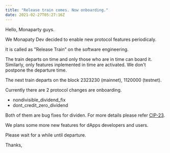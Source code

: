 ```yaml
---
title: "Release train comes. Now onboarding."
date: 2021-02-27T05:27:16Z
---
```


Hello, Monaparty guys.

We Monapaty Dev decided to enable new protocol features periodicaly.

It is called as "Release Train" on the software engineering.

The train departs on time and only those who are in time can board it.
Similarly, only features inplemented in time are activated.
We don't postpone the departure time.

The next train departs on the block 2323230 (mainnet), 1120000 (testnet).


Currently there are 2 protocol changes are onboarding.

* nondivisible_dividend_fix
* dont_credit_zero_dividend

Both of them are bug fixes for dividen. For more details please refer [CIP-23](https://github.com/CounterpartyXCP/cips/blob/master/cip-0023.md).

We plans some more new features for dApps developers and users.

Please wait for a while until departure.

Thanks,

